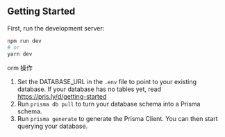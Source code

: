
## Getting Started

First, run the development server:

```bash
npm run dev
# or
yarn dev
```

orm 操作
1. Set the DATABASE_URL in the `.env` file to point to your existing database. If your database has no tables yet, read https://pris.ly/d/getting-started
2. Run `prisma db pull` to turn your database schema into a Prisma schema.
3. Run `prisma generate` to generate the Prisma Client. You can then start querying your database.
